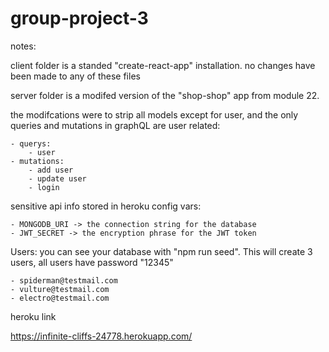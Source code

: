 # group-project-3

notes:

client folder is a standed "create-react-app" installation. no changes have been made to any of these files

server folder is a modifed version of the "shop-shop" app from module 22.

the modifcations were to strip all models except for user, and the only queries and mutations in graphQL are user related:

    - querys:
        - user
    - mutations:
        - add user
        - update user
        - login

sensitive api info stored in heroku config vars:

    - MONGODB_URI -> the connection string for the database
    - JWT_SECRET -> the encryption phrase for the JWT token

Users:
you can see your database with "npm run seed". This will create 3 users, all users have password "12345"

    - spiderman@testmail.com
    - vulture@testmail.com
    - electro@testmail.com

heroku link

<https://infinite-cliffs-24778.herokuapp.com/>
